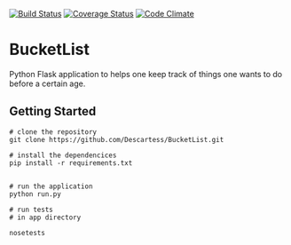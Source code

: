 [![Build Status](https://travis-ci.org/Descartess/BucketList.svg?branch=master)](https://travis-ci.org/Descartess/BucketList)
[![Coverage Status](https://coveralls.io/repos/github/Descartess/BucketList/badge.svg)](https://coveralls.io/github/Descartess/BucketList)
[![Code Climate](https://codeclimate.com/github/Descartess/BucketList/badges/gpa.svg)](https://codeclimate.com/github/Descartess/BucketList)
# BucketList
Python Flask application to helps one keep track of things one wants to do before a certain age. 

## Getting Started
```
# clone the repository
git clone https://github.com/Descartess/BucketList.git

# install the dependencices
pip install -r requirements.txt


# run the application 
python run.py 

# run tests
# in app directory

nosetests

```
